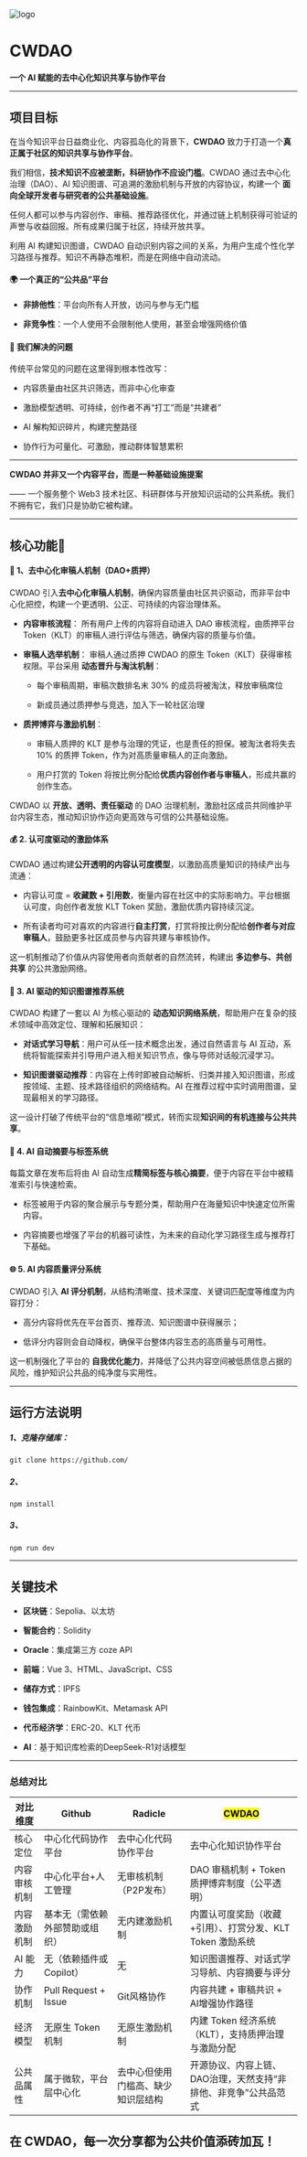 

![logo]([file://[https://github.com/Coco-yun/CW-DAO/blob/main/logo.png)

# CWDAO

**一个 AI 赋能的去中心化知识共享与协作平台**

* * *

## 项目目标

在当今知识平台日益商业化、内容孤岛化的背景下，**CWDAO** 致力于打造一个**真正属于社区的知识共享与协作平台**。

我们相信，**技术知识不应被垄断，科研协作不应设门槛**。CWDAO 通过去中心化治理（DAO）、AI 知识图谱、可追溯的激励机制与开放的内容协议，构建一个 **面向全球开发者与研究者的公共基础设施**。

任何人都可以参与内容创作、审稿、推荐路径优化，并通过链上机制获得可验证的声誉与收益回报。所有成果归属于社区，持续开放共享。

利用 AI 构建知识图谱，CWDAO 自动识别内容之间的关系，为用户生成个性化学习路径与推荐。知识不再静态堆积，而是在网络中自动流动。

#### 🌍 一个真正的“公共品”平台

* **非排他性**：平台向所有人开放，访问与参与无门槛

* **非竞争性**：一个人使用不会限制他人使用，甚至会增强网络价值

#### 🚫 我们解决的问题

传统平台常见的问题在这里得到根本性改写：

* 内容质量由社区共识筛选，而非中心化审查

* 激励模型透明、可持续，创作者不再“打工”而是“共建者”

* AI 解构知识碎片，构建完整路径

* 协作行为可量化、可激励，推动群体智慧累积

* * *

**CWDAO 并非又一个内容平台，而是一种基础设施提案** 

—— 一个服务整个 Web3 技术社区、科研群体与开放知识运动的公共系统。我们不拥有它，我们只是协助它被构建。

* * *

## 核心功能🚀

#### **📜 1、去中心化审稿人机制（DAO+质押）**

CWDAO 引入**去中心化审稿人机制**，确保内容质量由社区共识驱动，而非平台中心化把控，构建一个更透明、公正、可持续的内容治理体系。

* **内容审核流程**： 
  所有用户上传的内容将自动进入 DAO 审核流程，由质押平台 Token（KLT）的审稿人进行评估与筛选，确保内容的质量与价值。

* **审稿人选举机制**： 
  审稿人通过质押 CWDAO 的原生 Token（KLT）获得审核权限。平台采用 **动态晋升与淘汰机制**：
  
  * 每个审稿周期，审稿次数排名末 30% 的成员将被淘汰，释放审稿席位
  
  * 新成员通过质押参与竞选，加入下一轮社区治理

* **质押博弈与激励机制**：
  
  * 审稿人质押的 KLT 是参与治理的凭证，也是责任的担保。被淘汰者将失去 10% 的质押 Token，作为对高质量审稿人的正向激励。
  
  * 用户打赏的 Token 将按比例分配给**优质内容创作者与审稿人**，形成共赢的创作生态。

CWDAO 以 **开放、透明、责任驱动** 的 DAO 治理机制，激励社区成员共同维护平台内容生态，推动知识协作迈向更高效与可信的公共基础设施。

#### **💰 2. 认可度驱动的激励体系**

CWDAO 通过构建**公开透明的内容认可度模型**，以激励高质量知识的持续产出与流通：

* 内容认可度 = **收藏数 + 引用数**，衡量内容在社区中的实际影响力。平台根据认可度，向创作者发放 KLT Token 奖励，激励优质内容持续沉淀。

* 所有读者均可对喜欢的内容进行**自主打赏**，打赏将按比例分配给**创作者与对应审稿人**，鼓励更多社区成员参与内容共建与审核协作。

这一机制推动了价值从内容使用者向贡献者的自然流转，构建出 **多边参与、共创共享** 的公共激励网络。 

#### **🤖 3. AI 驱动的知识图谱推荐系统**

CWDAO 构建了一套以 AI 为核心驱动的 **动态知识网络系统**，帮助用户在复杂的技术领域中高效定位、理解和拓展知识：

* **对话式学习导航**：用户可从任一技术概念出发，通过自然语言与 AI 互动，系统将智能探索并引导用户进入相关知识节点，像与导师对话般沉浸学习。

* **知识图谱驱动推荐**：内容在上传时即被自动解析、归类并接入知识图谱，形成按领域、主题、技术路径组织的网络结构。AI 在推荐过程中实时调用图谱，呈现最相关的学习路径。

这一设计打破了传统平台的“信息堆砌”模式，转而实现**知识间的有机连接与公共共享**。 

#### **📝 4. AI 自动摘要与标签系统**

每篇文章在发布后将由 AI 自动生成**精简标签与核心摘要**，便于内容在平台中被精准索引与快速检索。

* 标签被用于内容的聚合展示与专题分类，帮助用户在海量知识中快速定位所需内容。

* 内容摘要也增强了平台的机器可读性，为未来的自动化学习路径生成与推荐打下基础。 

#### **🌐 5. AI 内容质量评分系统**

CWDAO 引入 **AI 评分机制**，从结构清晰度、技术深度、关键词匹配度等维度为内容打分：

* 高分内容将优先在平台首页、推荐流、知识图谱中获得展示；

* 低评分内容则会自动降权，确保平台整体内容生态的高质量与可用性。

这一机制强化了平台的 **自我优化能力**，并降低了公共内容空间被低质信息占据的风险，维护知识公共品的纯净度与实用性。

* * *

## 运行方法说明

##### 1、**克隆存储库：**

    git clone https://github.com/

##### 2、

    npm install

##### 3、

    npm run dev

****

## 关键技术

* **区块链**：Sepolia、以太坊

* **智能合约**：Solidity

* **Oracle**：集成第三方 coze API

* **前端**：Vue 3、HTML、JavaScript、CSS

* **储存方式**：IPFS

* **钱包集成**：RainbowKit、Metamask API

* **代币经济学**：ERC-20、KLT 代币 

* **AI**：基于知识库检索的DeepSeek-R1对话模型

* * *

### **总结对比**

| 对比维度   | Github               | Radicle           | <mark>CWDAO</mark>                 |
| ------ | -------------------- | ----------------- | ---------------------------------- |
| 核心定位   | 中心化代码协作平台            | 去中心化代码协作平台        | 去中心化知识协作平台                         |
| 内容审核机制 | 中心化平台+人工管理           | 无审核机制（P2P发布）      | DAO 审稿机制 + Token 质押博弈制度（公平透明）      |
| 内容激励机制 | 基本无（需依赖外部赞助或组织）      | 无内建激励机制           | 内置认可度奖励（收藏+引用）、打赏分发、KLT Token 激励系统 |
| AI 能力  | 无（依赖插件或Copilot）      | 无                 | 知识图谱推荐、对话式学习导航、内容摘要与评分             |
| 协作机制   | Pull Request + Issue | Git风格协作           | 内容共建 + 审稿共识 + AI增强协作路径             |
| 经济模型   | 无原生 Token 机制         | 无原生激励机制           | 内建 Token 经济系统（KLT），支持质押治理与激励分配     |
| 公共品属性  | 属于微软，平台层中心化          | 去中心但使用门槛高、缺少知识层结构 | 开源协议、内容上链、DAO治理，天然支持“非排他、非竞争”公共品范式 |

## 在 CWDAO，每一次分享都为公共价值添砖加瓦！


